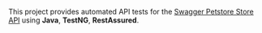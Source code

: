 This project provides automated API tests for the [Swagger Petstore Store API](https://petstore.swagger.io/) using **Java**, **TestNG**, **RestAssured**.

